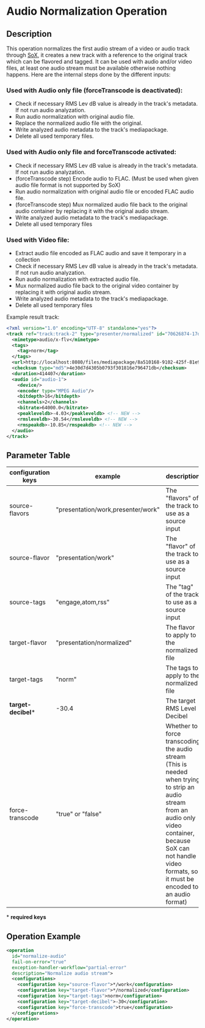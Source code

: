 Audio Normalization Operation
=============================

Description
-----------

This operation normalizes the first audio stream of a video or audio track through [SoX](http://sox.sourceforge.net), it
creates a new track with a reference to the original track which can be flavored and tagged.  It can be used with audio
and/or video files, at least one audio stream must be available otherwise nothing happens. Here are the internal steps
done by the different inputs:


### Used with Audio only file (forceTranscode is deactivated):

* Check if necessary RMS Lev dB value is already in the track's metadata. If not run audio analyzation.
* Run audio normalization with original audio file.
* Replace the normalized audio file with the original.
* Write analyzed audio metadata to the track's mediapackage.
* Delete all used temporary files.


### Used with Audio only file and forceTranscode activated:

* Check if necessary RMS Lev dB value is already in the track's metadata. If not run audio analyzation.
* (forceTranscode step) Encode audio to FLAC. (Must be used when given audio file format is not supported by SoX)
* Run audio normalization with original audio file or encoded FLAC audio file.
* (forceTranscode step) Mux normalized audio file back to the original audio container by replacing it with the
   original audio stream.
* Write analyzed audio metadata to the track's mediapackage.
* Delete all used temporary files

### Used with Video file:

* Extract audio file encoded as FLAC audio and save it temporary in a collection
* Check if necessary RMS Lev dB value is already in the track's metadata. If not run audio analyzation.
* Run audio normalization with extracted audio file.
* Mux normalized audio file back to the original video container by replacing it with original audio stream.
* Write analyzed audio metadata to the track's mediapackage.
* Delete all used temporary files

Example result track:

```xml
<?xml version="1.0" encoding="UTF-8" standalone="yes"?>
<track ref="track:track-2" type="presenter/normalized" id="70626874-17d2-480d-9d30-c10f0824961c">
  <mimetype>audio/x-flv</mimetype>
  <tags>
    <tag>norm</tag>
  </tags>
  <url>http://localhost:8080/files/mediapackage/8a510168-9102-425f-81e9-0943774dd229/70626874-17d2-480d-9d30-c10f0824961c/demo_slide_video_6min_buss.flv</url>
  <checksum type="md5">4e30d7d4305b0793f301816e796471db</checksum>
  <duration>414407</duration>
  <audio id="audio-1">
    <device/>
    <encoder type="MPEG Audio"/>
    <bitdepth>16</bitdepth>
    <channels>2</channels>
    <bitrate>64000.0</bitrate>
    <peakleveldb>-4.03</peakleveldb> <!-- NEW -->
    <rmsleveldb>-30.54</rmsleveldb> <!-- NEW -->
    <rmspeakdb>-10.85</rmspeakdb> <!-- NEW -->
  </audio>
</track>
```


Parameter Table
---------------

|configuration keys|example|description|default value|
|------------------|-------|-----------|-------------|
|source-flavors      |"presentation/work,presenter/work"    |The "flavors" of the track to use as a source input    |EMPTY|
|source-flavor       |"presentation/work"    |The "flavor" of the track to use as a source input    |EMPTY|
|source-tags         |"engage,atom,rss"    |The "tag" of the track to use as a source input    |EMPTY|
|target-flavor       |"presentation/normalized"    |The flavor to apply to the normalized file    |EMPTY|
|target-tags         |"norm"    |The tags to apply to the normalized file    |EMPTY|
|**target-decibel**\*|-30.4    |The target RMS Level Decibel    |EMPTY|
|force-transcode     |"true" or "false"    |Whether to force transcoding the audio stream (This is needed when trying to strip an audio stream from an audio only video container, because SoX can not handle video formats, so it must be encoded to an audio format)    |FALSE|

\* **required keys**


Operation Example
-----------------

```xml
<operation
  id="normalize-audio"
  fail-on-error="true"
  exception-handler-workflow="partial-error"
  description="Normalize audio stream">
  <configurations>
    <configuration key="source-flavor">*/work</configuration>
    <configuration key="target-flavor">*/normalized</configuration>
    <configuration key="target-tags">norm</configuration>
    <configuration key="target-decibel">-30</configuration>
    <configuration key="force-transcode">true</configuration>
  </configurations>
</operation>
```
